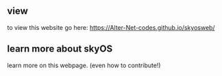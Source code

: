 ## view
to view this website go here:
https://Alter-Net-codes.github.io/skyosweb/
## learn more about skyOS
learn more on this webpage.
(even how to contribute!)
